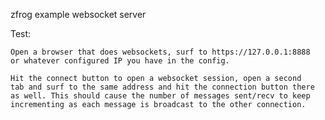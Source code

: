 zfrog example websocket server

Test:

	Open a browser that does websockets, surf to https://127.0.0.1:8888
	or whatever configured IP you have in the config.

	Hit the connect button to open a websocket session, open a second
	tab and surf to the same address and hit the connection button there
	as well. This should cause the number of messages sent/recv to keep
	incrementing as each message is broadcast to the other connection.


